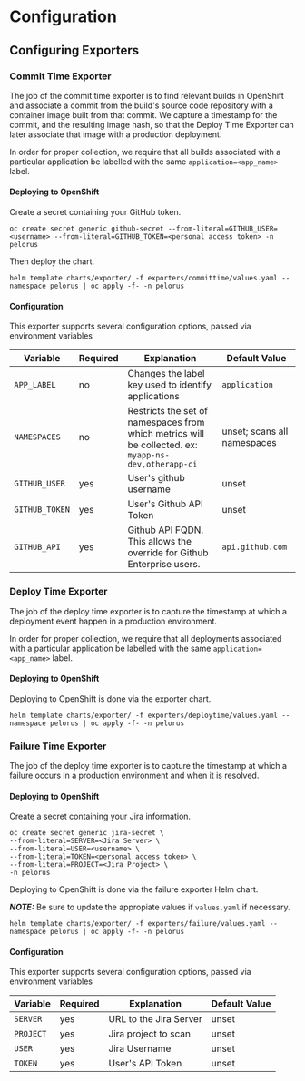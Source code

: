 # Configuration

## Configuring Exporters
    
### Commit Time Exporter

The job of the commit time exporter is to find relevant builds in OpenShift and associate a commit from the build's source code repository with a container image built from that commit. We capture a timestamp for the commit, and the resulting image hash, so that the Deploy Time Exporter can later associate that image with a production deployment.

In order for proper collection, we require that all builds associated with a particular application be labelled with the same `application=<app_name>` label.

#### Deploying to OpenShift

Create a secret containing your GitHub token.

    oc create secret generic github-secret --from-literal=GITHUB_USER=<username> --from-literal=GITHUB_TOKEN=<personal access token> -n pelorus

Then deploy the chart.

    helm template charts/exporter/ -f exporters/committime/values.yaml --namespace pelorus | oc apply -f- -n pelorus

#### Configuration

This exporter supports several configuration options, passed via environment variables

| Variable | Required | Explanation | Default Value |
|---|---|---|---|
| `APP_LABEL` | no | Changes the label key used to identify applications  | `application`  |
| `NAMESPACES` | no | Restricts the set of namespaces from which metrics will be collected. ex: `myapp-ns-dev,otherapp-ci` | unset; scans all namespaces |
| `GITHUB_USER` | yes | User's github username | unset |
| `GITHUB_TOKEN` | yes | User's Github API Token | unset |
| `GITHUB_API` | yes | Github API FQDN.  This allows the override for Github Enterprise users. | `api.github.com` |


### Deploy Time Exporter

The job of the deploy time exporter is to capture the timestamp at which a deployment event happen in a production environment.

In order for proper collection, we require that all deployments associated with a particular application be labelled with the same `application=<app_name>` label.

#### Deploying to OpenShift

Deploying to OpenShift is done via the exporter chart.

    helm template charts/exporter/ -f exporters/deploytime/values.yaml --namespace pelorus | oc apply -f- -n pelorus
    
### Failure Time Exporter

The job of the deploy time exporter is to capture the timestamp at which a failure occurs in a production environment and when it is resolved.

#### Deploying to OpenShift

Create a secret containing your Jira information.

    oc create secret generic jira-secret \
    --from-literal=SERVER=<Jira Server> \
    --from-literal=USER=<username> \
    --from-literal=TOKEN=<personal access token> \
    --from-literal=PROJECT=<Jira Project> \
    -n pelorus


Deploying to OpenShift is done via the failure exporter Helm chart.

**_NOTE:_** Be sure to update the appropiate values if `values.yaml` if necessary.

    helm template charts/exporter/ -f exporters/failure/values.yaml --namespace pelorus | oc apply -f- -n pelorus

#### Configuration

This exporter supports several configuration options, passed via environment variables

| Variable | Required | Explanation | Default Value |
|---|---|---|---|
| `SERVER` | yes | URL to the Jira Server  | unset  |
| `PROJECT` | yes | Jira project to scan | unset |
| `USER` | yes | Jira Username | unset |
| `TOKEN` | yes | User's API Token | unset |

